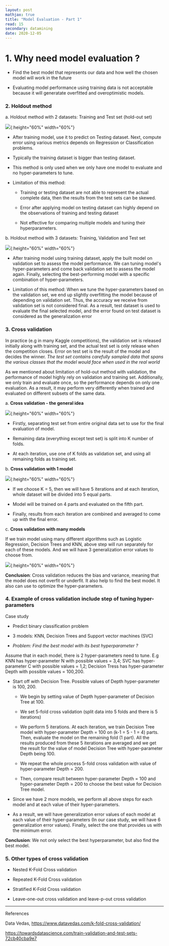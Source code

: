 ```yaml
---
layout: post
mathjax: true
title: "Model Evaluation - Part 1"
read: 15
secondary: datamining
date: 2020-12-05
---
```

# 1. Why need model evaluation ?

- Find the best model that represents our data and how well the chosen model will work in the future

- Evaluating model performance using training data is not acceptable because it will generatate overfitted and overoptimistic models. 

### 2. Holdout method

a. Holdout method with 2 datasets: Training and Test set (hold-out set)

![](/sources/model-evaluation1.png){:height="60%" width="60%"}

- After training model, use it to predict on Testing dataset. Next, compute error using various metrics depends on Regression or Classification problems. 

- Typically the training dataset is bigger than testing dataset. 

- This method is only used when we only have one model to evaluate and no hyper-parameters to tune.

- Limitation of this method: 

  + Training or testing dataset are not able to represent the actual complete data, then the results from the test sets can be skewed. 

  + Error after applying model on testing dataset can highly depend on the observations of training and testing dataset

  + Not effective for comparing multiple models and tuning their hyperparameters.

b. Holdout method with 3 datasets: Training, Validation and Test set

![](/sources/model-evaluation2.png){:height="60%" width="60%"}

-  After training model using training dataset, apply the built model on validation set to assess the model performance. We can tuning model's hyper-parameters and come back validation set to assess the model again. Finally, selecting the best-performing model with a specific combination of hyper-parameters. 

- Limitation of this method: When we tune the hyper-parameters based on the validation set, we end up slightly overfitting the model because of depending on validation set. Thus, the accuracy we receive from validation set is not considered final. As a result, test dataset is used to evaluate the final selected model, and the error found on test dataset is considered as the generalization error 

### 3. Cross validation

In practice (e.g in many Kaggle competitions), the validation set is released initially along with training set, and the actual test set is only release when the competition closes. Error on test set is the result of the model and decides the winner. *The test set contains carefully sampled data that spans the various classes that the model would face when used in the real world*

As we mentioned about limitation of hold-out method with validation, the performance of model highly rely on validation and training set. Additionally, we only train and evaluate once, so the performance depends on only one evaluation. As a result, it may perform very differently when trained and evaluated on different subsets of the same data.

a. **Cross validation - the general idea**

![](/sources/model-evaluation3.png){:height="60%" width="60%"}

- Firstly, separating test set from entire original data set to use for the final evaluation of model. 

- Remaining data (everything except test set) is split into K number of folds.

- At each iteration, use one of K folds as validation set, and using all remaining folds as training set. 

b. **Cross validation with 1 model**

![](/sources/model-evaluation4.png){:height="60%" width="60%"}

- If we choose K = 5, then we will have 5 iterations and at each iteration, whole dataset will be divided into 5 equal parts. 
  
- Model will be trained on 4 parts and evaluated on the fifth part. 

- Finally, results from each iteration are combined and averaged to come up with the final error. 

c. **Cross validation with many models**

If we train model using many different algorithms such as Logistic Regression, Decision Trees and KNN, above step will run separately for each of these models. And we will have 3 generalization error values to choose from.

![](/sources/model-evaluation5.png){:height="60%" width="60%"}

**Conclusion**: Cross validation reduces the bias and variance, meaning that the model does not overfit or underfit. It also help to find the best model. It also can use to optimize the hyper-parameters.

### 4. Example of cross validation include step of tuning hyper-parameters

Case study

- Predict binary classification problem

- 3 models: KNN, Decision Trees and Support vector machines (SVC)

- *Problem: Find the best model with its best hyperparameter ?*

Assume that in each model, there is 2 hyper-parameters need to tune. E.g KNN has hyper-parameter N with possible values = 3,4; SVC has hyper-parameter C with possible values = 1,2; Decision Tress has hyper-parameter Depth with possible values = 100,200. 

- Start off with Decision Tree. Possible values of Depth hyper-parameter is 100, 200. 

    + We begin by setting value of Depth hyper-parameter of Decision Tree at 100.
    
    + We set 5-fold cross validation (split data into 5 folds and there is 5 iterations)

    + We perform 5 iterations. At each iteration, we train Decision Tree model with hyper-parameter Depth = 100 on (k-1 = 5 - 1 = 4) parts. Then, evaluate the model on the remaining fold (1 part). All the results produced from these 5 iterations are averaged and we get the result for the value of model Decision Tree with hyper-parameter Depth being 100. 

    + We repeat the whole process 5-fold cross validation with value of hyper-parameter Depth = 200. 

    + Then, compare result between hyper-parameter Depth = 100 and hyper-parameter Depth = 200 to choose the best value for Decision Tree model. 

- Since we have 2 more models, we perform all above steps for each model and at each value of their hyper-parameters.

- As a result, we will have generalization error values of each model at each value of their hyper-parameters (In our case study, we will have 6 generalization error values). Finally, select the one that provides us with the minimum error. 

**Conclusion**: We not only select the best hyperparameter, but also find the best model.

### 5. Other types of cross validation

- Nested K-Fold Cross validation

- Repeated K-Fold Cross validation

- Stratified K-Fold Cross validation

- Leave-one-out cross validation and leave-p-out cross validation

--------------
References

Data Vedas, https://www.datavedas.com/k-fold-cross-validation/

https://towardsdatascience.com/train-validation-and-test-sets-72cb40cba9e7

